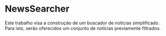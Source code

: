 # NewsSearcher
Este trabalho visa a construção de um buscador de notícias simplificado. Para isto, serão oferecidos um conjunto de notícias previamente filtrados.
